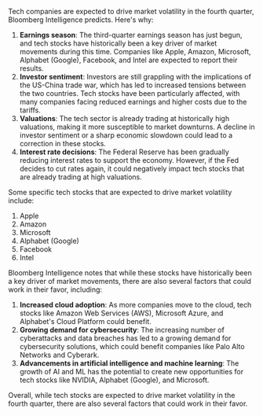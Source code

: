 Tech companies are expected to drive market volatility in the fourth quarter, Bloomberg Intelligence predicts. Here's why:

1. **Earnings season**: The third-quarter earnings season has just begun, and tech stocks have historically been a key driver of market movements during this time. Companies like Apple, Amazon, Microsoft, Alphabet (Google), Facebook, and Intel are expected to report their results.
2. **Investor sentiment**: Investors are still grappling with the implications of the US-China trade war, which has led to increased tensions between the two countries. Tech stocks have been particularly affected, with many companies facing reduced earnings and higher costs due to the tariffs.
3. **Valuations**: The tech sector is already trading at historically high valuations, making it more susceptible to market downturns. A decline in investor sentiment or a sharp economic slowdown could lead to a correction in these stocks.
4. **Interest rate decisions**: The Federal Reserve has been gradually reducing interest rates to support the economy. However, if the Fed decides to cut rates again, it could negatively impact tech stocks that are already trading at high valuations.

Some specific tech stocks that are expected to drive market volatility include:

1. Apple
2. Amazon
3. Microsoft
4. Alphabet (Google)
5. Facebook
6. Intel

Bloomberg Intelligence notes that while these stocks have historically been a key driver of market movements, there are also several factors that could work in their favor, including:

1. **Increased cloud adoption**: As more companies move to the cloud, tech stocks like Amazon Web Services (AWS), Microsoft Azure, and Alphabet's Cloud Platform could benefit.
2. **Growing demand for cybersecurity**: The increasing number of cyberattacks and data breaches has led to a growing demand for cybersecurity solutions, which could benefit companies like Palo Alto Networks and Cyberark.
3. **Advancements in artificial intelligence and machine learning**: The growth of AI and ML has the potential to create new opportunities for tech stocks like NVIDIA, Alphabet (Google), and Microsoft.

Overall, while tech stocks are expected to drive market volatility in the fourth quarter, there are also several factors that could work in their favor.